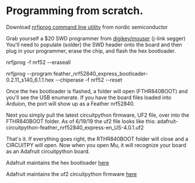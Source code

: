 # Programming from scratch.

Download [nrfjprog command line utility](https://www.nordicsemi.com/?sc_itemid=%7B56868165-9553-444D-AA57-15BDE1BF6B49%7D) from nordic semiconductor

Grab yourself a $20 SWD programmer from [digikey/mouser](https://www.mouser.com/ProductDetail/943-8.08.91) (j-link segger)
You'll need to populate (solder) the SWD header onto the board and then plug in your programmer, erase the chip, and flash the hex bootloader.

nrfjprog -f nrf52 --eraseall

nrfjprog --program feather_nrf52840_express_bootloader-0.2.11_s140_6.1.1.hex --chiperase -f nrf52 --reset

Once the hex bootloader is flashed, a folder will open (FTHR840BOOT) and you'll see the USB enumerate. If you have the board files loaded into Arduion, the port will show up as a Feather nrf52840.

Next you simply pull the latest circuitpython firmware, UF2 file, over into the FTHR840BOOT folder. As of 6/19/19 the uf2 file looks like this:
adafruit-circuitpython-feather_nrf52840_express-en_US-4.0.1.uf2

That's it. If everything goes right, the RTHR840BOOT folder will close and a CIRCUITPY will open. Now when you open Mu, it will recognize your board as an Adafruit circuitpython board.

Adafruit maintains the hex bootloader [here](https://github.com/adafruit/Adafruit_nRF52_Bootloader/releases)

Adafruit maintains the uf2 circuitpython firmware [here](https://github.com/adafruit/circuitpython/releases)
